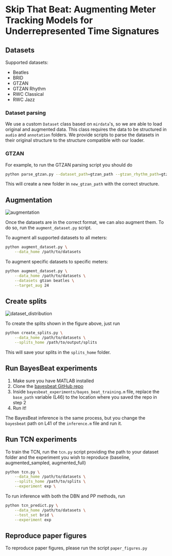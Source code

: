 # Skip That Beat: Augmenting Meter Tracking Models for Underrepresented Time Signatures 

## Datasets
Supported datasets: 
* Beatles
* BRID
* GTZAN
* GTZAN Rhythm
* RWC Classical
* RWC Jazz

### Dataset parsing
We use a custom `Dataset` class based on `mirdata`'s, so we are able to load original and augmented data. This class requires the data to be structured in `audio` and `annotation` folders. We provide scripts to parse the datasets in their original structure to the structure compatible with our loader. 

### GTZAN
For example, to run the GTZAN parsing script you should do
```bash
python parse_gtzan.py --dataset_path=gtzan_path --gtzan_rhythm_path=gtzan_rhythm_path --output_path=new_gtzan_path 
```

This will create a new folder in `new_gtzan_path` with the correct structure. 

## Augmentation
![augmentation](https://github.com/user-attachments/assets/40be038a-faba-47b0-88f1-d1530571b998)

Once the datasets are in the correct format, we can also augment them. To do so, run the `augment_dataset.py` script.

To augment all supported datasets to all meters:
```bash
python augment_dataset.py \
	--data_home /path/to/datasets
```

To augment specific datasets to specific meters:

```bash
python augment_dataset.py \
    --data_home /path/to/datasets \
    --datasets gtzan beatles \
    --target_aug 24
```

## Create splits
![dataset_distribution](https://github.com/user-attachments/assets/800064b9-6d68-475a-971f-abc318e37e52)

To create the splits shown in the figure above, just run 

```bash
python create_splits.py \
	--data_home /path/to/datasets \
	--splits_home /path/to/output/splits
```

This will save your splits in the `splits_home` folder.

## Run BayesBeat experiments
1. Make sure you have MATLAB installed
2. Clone the [bayesbeat GitHub repo](https://github.com/flokadillo/bayesbeat/tree/master)
3. Inside `bayesbeat_experiments/bayes_beat_training.m` file, replace the `base_path` variable (L46) to the location where you saved the repo in step 2
4. Run it!

The BayesBeat inference is the same process, but you change the `bayesbeat` path on L41 of the `inference.m` file and run it.

## Run TCN experiments
To train the TCN, run the `tcn.py` script providing the path to your dataset folder and the experiment you wish to reproduce (baseline, augmented_sampled, augmented_full)

```bash
python tcn.py \
	--data_home /path/to/datasets \
	--splits_home /path/to/splits \
	--experiment exp \
```

To run inference with both the DBN and PP methods, run 

```bash
python tcn_predict.py \
	--data_home /path/to/datasets \
	--test_set brid \
	--experiment exp
```

## Reproduce paper figures
To reproduce paper figures, please run the script `paper_figures.py`
